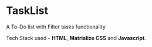# TaskList
A To-Do list with Filter tasks functionality

Tech Stack used - **HTML**, **Matrialize CSS** and **Javascript**.
